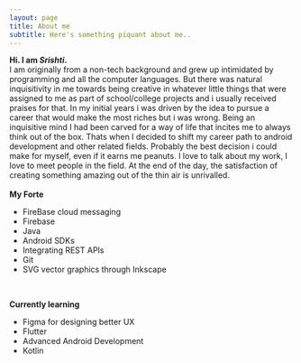 ```yaml
---
layout: page
title: About me
subtitle: Here's something piquant about me..
---
```


**Hi. I am _Srishti_.** <br/>
I am originally from a non-tech background and grew up intimidated by programming and all the computer languages. But there was natural inquisitivity in me towards being creative in whatever little things that were assigned to me as part of school/college projects and i usually received praises for that. In my initial years i was driven by the idea to pursue a career that would make the most riches but i was wrong. Being an inquisitive mind I had been carved for a way of life that incites me to always think out of the box. Thats when I decided to shift my career path to android development and other related fields. Probably the best decision i could make for myself, even if it earns me peanuts. I love to talk about my work, I love to meet people in the field. At the end of the day, the satisfaction of creating something amazing out of   the thin air is unrivalled.<br/>
<br/>
**My Forte**<br/>
* FireBase cloud messaging
* Firebase
* Java
* Android SDKs
* Integrating REST APIs
* Git
* SVG vector graphics through Inkscape<br/>
<br/>

**Currently learning** <br/>
* Figma for designing better UX 
* Flutter
* Advanced Android Development
* Kotlin


